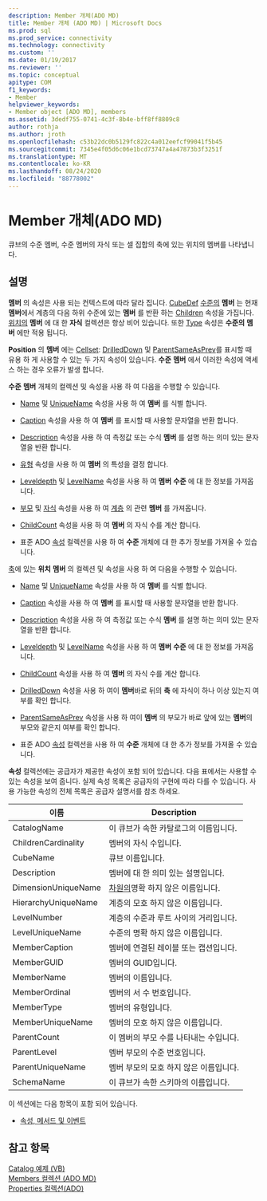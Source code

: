```yaml
---
description: Member 개체(ADO MD)
title: Member 개체 (ADO MD) | Microsoft Docs
ms.prod: sql
ms.prod_service: connectivity
ms.technology: connectivity
ms.custom: ''
ms.date: 01/19/2017
ms.reviewer: ''
ms.topic: conceptual
apitype: COM
f1_keywords:
- Member
helpviewer_keywords:
- Member object [ADO MD], members
ms.assetid: 3dedf755-0741-4c3f-8b4e-bff8ff8809c8
author: rothja
ms.author: jroth
ms.openlocfilehash: c53b22dc0b5129fc822c4a012eefcf99041f5b45
ms.sourcegitcommit: 7345e4f05d6c06e1bcd73747a4a47873b3f3251f
ms.translationtype: MT
ms.contentlocale: ko-KR
ms.lasthandoff: 08/24/2020
ms.locfileid: "88778002"
---
```

# <a name="member-object-ado-md"></a>Member 개체(ADO MD)
큐브의 수준 멤버, 수준 멤버의 자식 또는 셀 집합의 축에 있는 위치의 멤버를 나타냅니다.  
  
## <a name="remarks"></a>설명  
 **멤버** 의 속성은 사용 되는 컨텍스트에 따라 달라 집니다. [CubeDef](./cubedef-object-ado-md.md) [수준의](./level-object-ado-md.md) **멤버** 는 현재 **멤버**에서 계층의 다음 하위 수준에 있는 **멤버** 를 반환 하는 [Children](./children-property-ado-md.md) 속성을 가집니다. [위치의](./position-object-ado-md.md) **멤버** 에 대 한 **자식** 컬렉션은 항상 비어 있습니다. 또한 [Type](./type-property-ado-md.md) 속성은 **수준의** **멤버** 에만 적용 됩니다.  
  
 **Position** 의 **멤버** 에는 [Cellset](./cellset-object-ado-md.md): [DrilledDown](./drilleddown-property-ado-md.md) 및 [ParentSameAsPrev](./parentsameasprev-property-ado-md.md)를 표시할 때 유용 하 게 사용할 수 있는 두 가지 속성이 있습니다. **수준** **멤버** 에서 이러한 속성에 액세스 하는 경우 오류가 발생 합니다.  
  
 **수준** **멤버** 개체의 컬렉션 및 속성을 사용 하 여 다음을 수행할 수 있습니다.  
  
-   [Name](./name-property-ado-md.md) 및 [UniqueName](./uniquename-property-ado-md.md) 속성을 사용 하 여 **멤버** 를 식별 합니다.  
  
-   [Caption](./caption-property-ado-md.md) 속성을 사용 하 여 **멤버** 를 표시할 때 사용할 문자열을 반환 합니다.  
  
-   [Description](./description-property-ado-md.md) 속성을 사용 하 여 측정값 또는 수식 **멤버** 를 설명 하는 의미 있는 문자열을 반환 합니다.  
  
-   [유형](./type-property-ado-md.md) 속성을 사용 하 여 **멤버** 의 특성을 결정 합니다.  
  
-   [Leveldepth](./leveldepth-property-ado-md.md) 및 [LevelName](./levelname-property-ado-md.md) 속성을 사용 하 여 **멤버** **수준** 에 대 한 정보를 가져옵니다.  
  
-   [부모](./parent-property-ado-md.md) 및 [자식](./children-property-ado-md.md) 속성을 사용 하 여 [계층](./hierarchy-object-ado-md.md) 의 관련 **멤버** 를 가져옵니다.  
  
-   [ChildCount](./childcount-property-ado-md.md) 속성을 사용 하 여 **멤버** 의 자식 수를 계산 합니다.  
  
-   표준 ADO [속성](../ado-api/properties-collection-ado.md) 컬렉션을 사용 하 여 **수준** 개체에 대 한 추가 정보를 가져올 수 있습니다.  
  
 [축](./axis-object-ado-md.md)에 있는 **위치** **멤버** 의 컬렉션 및 속성을 사용 하 여 다음을 수행할 수 있습니다.  
  
-   [Name](./name-property-ado-md.md) 및 [UniqueName](./uniquename-property-ado-md.md) 속성을 사용 하 여 **멤버** 를 식별 합니다.  
  
-   [Caption](./caption-property-ado-md.md) 속성을 사용 하 여 **멤버** 를 표시할 때 사용할 문자열을 반환 합니다.  
  
-   [Description](./description-property-ado-md.md) 속성을 사용 하 여 측정값 또는 수식 **멤버** 를 설명 하는 의미 있는 문자열을 반환 합니다.  
  
-   [Leveldepth](./leveldepth-property-ado-md.md) 및 [LevelName](./levelname-property-ado-md.md) 속성을 사용 하 여 **멤버** **수준** 에 대 한 정보를 가져옵니다.  
  
-   [ChildCount](./childcount-property-ado-md.md) 속성을 사용 하 여 **멤버** 의 자식 수를 계산 합니다.  
  
-   [DrilledDown](./drilleddown-property-ado-md.md) 속성을 사용 하 여이 **멤버**바로 뒤의 **축** 에 자식이 하나 이상 있는지 여부를 확인 합니다.  
  
-   [ParentSameAsPrev](./parentsameasprev-property-ado-md.md) 속성을 사용 하 여이 **멤버** 의 부모가 바로 앞에 있는 **멤버**의 부모와 같은지 여부를 확인 합니다.  
  
-   표준 ADO [속성](../ado-api/properties-collection-ado.md) 컬렉션을 사용 하 여 **수준** 개체에 대 한 추가 정보를 가져올 수 있습니다.  
  
 **속성** 컬렉션에는 공급자가 제공한 속성이 포함 되어 있습니다. 다음 표에서는 사용할 수 있는 속성을 보여 줍니다. 실제 속성 목록은 공급자의 구현에 따라 다를 수 있습니다. 사용 가능한 속성의 전체 목록은 공급자 설명서를 참조 하세요.  
  
|이름|Description|  
|----------|-----------------|  
|CatalogName|이 큐브가 속한 카탈로그의 이름입니다.|  
|ChildrenCardinality|멤버의 자식 수입니다.|  
|CubeName|큐브 이름입니다.|  
|Description|멤버에 대 한 의미 있는 설명입니다.|  
|DimensionUniqueName|[차원의](./dimension-object-ado-md.md)명확 하지 않은 이름입니다.|  
|HierarchyUniqueName|계층의 모호 하지 않은 이름입니다.|  
|LevelNumber|계층의 수준과 루트 사이의 거리입니다.|  
|LevelUniqueName|수준의 명확 하지 않은 이름입니다.|  
|MemberCaption|멤버에 연결된 레이블 또는 캡션입니다.|  
|MemberGUID|멤버의 GUID입니다.|  
|MemberName|멤버의 이름입니다.|  
|MemberOrdinal|멤버의 서 수 번호입니다.|  
|MemberType|멤버의 유형입니다.|  
|MemberUniqueName|멤버의 모호 하지 않은 이름입니다.|  
|ParentCount|이 멤버의 부모 수를 나타내는 수입니다.|  
|ParentLevel|멤버 부모의 수준 번호입니다.|  
|ParentUniqueName|멤버 부모의 모호 하지 않은 이름입니다.|  
|SchemaName|이 큐브가 속한 스키마의 이름입니다.|  
  
 이 섹션에는 다음 항목이 포함 되어 있습니다.  
  
-   [속성, 메서드 및 이벤트](./member-object-properties-methods-and-events.md)  
  
## <a name="see-also"></a>참고 항목  
 [Catalog 예제 (VB)](./catalog-example-vb.md)   
 [Members 컬렉션 (ADO MD)](./members-collection-ado-md.md)   
 [Properties 컬렉션(ADO)](../ado-api/properties-collection-ado.md)